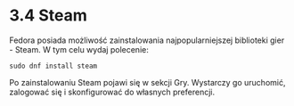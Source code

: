# 3.4 Steam

Fedora posiada możliwość zainstalowania najpopularniejszej biblioteki gier - Steam.
W tym celu wydaj polecenie:
```
sudo dnf install steam
```

Po zainstalowaniu Steam pojawi się w sekcji Gry.
Wystarczy go uruchomić, zalogować się i skonfigurować do własnych preferencji.
